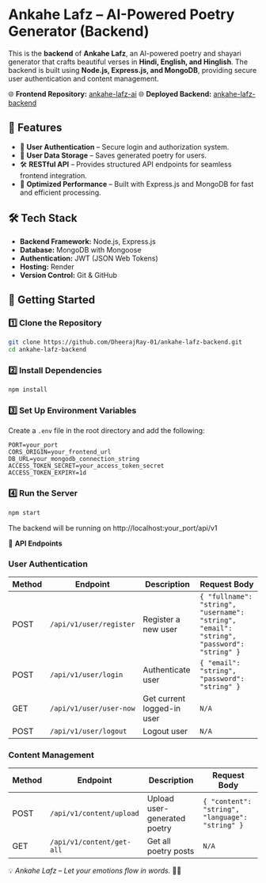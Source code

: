 # **Ankahe Lafz – AI-Powered Poetry Generator (Backend)**

This is the **backend** of **Ankahe Lafz**, an AI-powered poetry and shayari generator that crafts beautiful verses in **Hindi, English, and Hinglish**. The backend is built using **Node.js, Express.js, and MongoDB**, providing secure user authentication and content management.

🌐 **Frontend Repository:** [ankahe-lafz-ai](https://github.com/DheerajRay-01/ankahe-lafz-ai)
🌐 **Deployed Backend:** [ankahe-lafz-backend](https://ankahe-lafz-backend.onrender.com)

## 📌 **Features**

- 🔐 **User Authentication** – Secure login and authorization system.
- 📂 **User Data Storage** – Saves generated poetry for users.
- 🛠 **RESTful API** – Provides structured API endpoints for seamless frontend integration.
- 🚀 **Optimized Performance** – Built with Express.js and MongoDB for fast and efficient processing.

## 🛠 **Tech Stack**

- **Backend Framework:** Node.js, Express.js
- **Database:** MongoDB with Mongoose
- **Authentication:** JWT (JSON Web Tokens)
- **Hosting:** Render
- **Version Control:** Git & GitHub

## 🚀 **Getting Started**

### **1️⃣ Clone the Repository**

```sh
git clone https://github.com/DheerajRay-01/ankahe-lafz-backend.git
cd ankahe-lafz-backend
```

### **2️⃣ Install Dependencies**

```sh
npm install
```

### **3️⃣ Set Up Environment Variables**

Create a `.env` file in the root directory and add the following:

```env
PORT=your_port
CORS_ORIGIN=your_frontend_url
DB_URL=your_mongodb_connection_string
ACCESS_TOKEN_SECRET=your_access_token_secret
ACCESS_TOKEN_EXPIRY=1d
```

### **4️⃣ Run the Server**

```sh
npm start
```

The backend will be running on http://localhost:your_port/api/v1

📌 **API Endpoints**

### **User Authentication**

| Method | Endpoint | Description | Request Body |
| ------ | ----------------------- | -------------------------- | ---------------- |
| POST   | `/api/v1/user/register` | Register a new user | `{ "fullname": "string", "username": "string", "email": "string", "password": "string" }` |
| POST   | `/api/v1/user/login` | Authenticate user | `{ "email": "string", "password": "string" }` |
| GET    | `/api/v1/user/user-now` | Get current logged-in user | `N/A` |
| POST   | `/api/v1/user/logout` | Logout user | `N/A` |

### **Content Management**

| Method | Endpoint | Description | Request Body |
| ------ | ------------------------- | ---------------------------- | ---------------- |
| POST   | `/api/v1/content/upload` | Upload user-generated poetry | `{ "content": "string", "language": "string" }` |
| GET    | `/api/v1/content/get-all` | Get all poetry posts | `N/A` |

💡 *Ankahe Lafz – Let your emotions flow in words.* 📝✨

